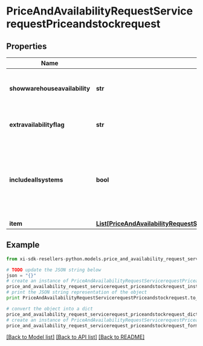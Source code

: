 # PriceAndAvailabilityRequestServicerequestPriceandstockrequest


## Properties

Name | Type | Description | Notes
------------ | ------------- | ------------- | -------------
**showwarehouseavailability** | **str** | True/false to show the availability of individual warehouses | [optional] 
**extravailabilityflag** | **str** | Y/N to show extra availability flag | [optional] 
**includeallsystems** | **bool** | Flag to indicate if the price and stock information is required for all Ingram Micro systems. | [optional] 
**item** | [**List[PriceAndAvailabilityRequestServicerequestPriceandstockrequestItemInner]**](PriceAndAvailabilityRequestServicerequestPriceandstockrequestItemInner.md) |  | [optional] 

## Example

```python
from xi-sdk-resellers-python.models.price_and_availability_request_servicerequest_priceandstockrequest import PriceAndAvailabilityRequestServicerequestPriceandstockrequest

# TODO update the JSON string below
json = "{}"
# create an instance of PriceAndAvailabilityRequestServicerequestPriceandstockrequest from a JSON string
price_and_availability_request_servicerequest_priceandstockrequest_instance = PriceAndAvailabilityRequestServicerequestPriceandstockrequest.from_json(json)
# print the JSON string representation of the object
print PriceAndAvailabilityRequestServicerequestPriceandstockrequest.to_json()

# convert the object into a dict
price_and_availability_request_servicerequest_priceandstockrequest_dict = price_and_availability_request_servicerequest_priceandstockrequest_instance.to_dict()
# create an instance of PriceAndAvailabilityRequestServicerequestPriceandstockrequest from a dict
price_and_availability_request_servicerequest_priceandstockrequest_form_dict = price_and_availability_request_servicerequest_priceandstockrequest.from_dict(price_and_availability_request_servicerequest_priceandstockrequest_dict)
```
[[Back to Model list]](../README.md#documentation-for-models) [[Back to API list]](../README.md#documentation-for-api-endpoints) [[Back to README]](../README.md)


